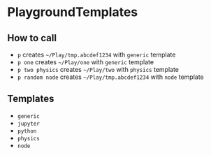 # PlaygroundTemplates

## How to call

- `p` creates `~/Play/tmp.abcdef1234` with `generic` template
- `p one` creates `~/Play/one` with `generic` template
- `p two physics` creates `~/Play/two` with `physics` template
- `p random node` creates `~/Play/tmp.abcdef1234` with `node` template

## Templates

- `generic`
- `jupyter`
- `python`
- `physics`
- `node`

